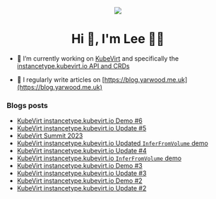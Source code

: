 <p align="center">
   <img src="https://media.tenor.com/Rl4jpTcVL2QAAAAM/shaun-of-the-dead-cheers.gif">
</p>
<h1 align="center">Hi 👋, I'm Lee 👨‍🌾 </h1>

- 🔭 I’m currently working on [KubeVirt](https://kubevirt.io) and specifically the [instancetype.kubevirt.io API and CRDs](https://kubevirt.io/user-guide/virtual_machines/instancetypes/)

- 📝 I regularly write articles on [https://blog.yarwood.me.uk](https://blog.yarwood.me.uk)

### Blogs posts
<!-- BLOG-POST-LIST:START -->
- [KubeVirt instancetype.kubevirt.io Demo #6](https://blog.yarwood.me.uk/2023/07/05/kubevirt_instancetype_demo_6/)
- [KubeVirt instancetype.kubevirt.io Update #5](https://blog.yarwood.me.uk/2023/06/22/kubevirt_instancetype_update_5/)
- [KubeVirt Summit 2023](https://blog.yarwood.me.uk/2023/04/03/kubevirt_summit_2023/)
- [KubeVirt instancetype.kubevirt.io Updated `InferFromVolume` demo](https://blog.yarwood.me.uk/2023/01/19/kubevirt_instancetype_infer_instancetype_updated/)
- [KubeVirt instancetype.kubevirt.io Update #4](https://blog.yarwood.me.uk/2023/01/18/kubevirt_instancetype_update_4/)
- [KubeVirt instancetype.kubevirt.io `InferFromVolume` demo](https://blog.yarwood.me.uk/2022/10/31/kubevirt_instancetype_infer_instancetype/)
- [KubeVirt instancetype.kubevirt.io Demo #3](https://blog.yarwood.me.uk/2022/10/27/kubevirt_instancetype_demo_3/)
- [KubeVirt instancetype.kubevirt.io Update #3](https://blog.yarwood.me.uk/2022/10/05/kubevirt_instancetype_update_3/)
- [KubeVirt instancetype.kubevirt.io Demo #2](https://blog.yarwood.me.uk/2022/08/03/kubevirt_instancetype_demo_2/)
- [KubeVirt instancetype.kubevirt.io Update #2](https://blog.yarwood.me.uk/2022/07/21/kubevirt_instancetype_update_2/)
<!-- BLOG-POST-LIST:END -->
